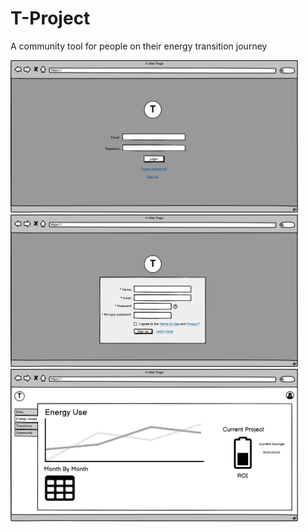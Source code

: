 # T-Project
A community tool for people on their energy transition journey

<span><img src="https://github.com/Op-Design/T-Project/blob/main/Wireframes/Draft%201%20Images/Login.png" alt="wireframe image png" style="width:230;height:244px;"></span>
<span><img src="https://github.com/Op-Design/T-Project/blob/main/Wireframes/Draft%201%20Images/Sign%20Up.png" alt="wireframe image png" style="width:230;height:244px;"></span>
<span><img src="https://github.com/Op-Design/T-Project/blob/main/Wireframes/Draft%201%20Images/Energy%20Usage.png" alt="wireframe image png" style="width:230;height:244px;"></span>
